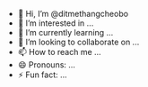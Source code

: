 - 👋 Hi, I’m @ditmethangcheobo
- 👀 I’m interested in ...
- 🌱 I’m currently learning ...
- 💞️ I’m looking to collaborate on ...
- 📫 How to reach me ...
- 😄 Pronouns: ...
- ⚡ Fun fact: ...

<!---
ditmethangcheobo/ditmethangcheobo is a ✨ special ✨ repository because its `README.md` (this file) appears on your GitHub profile.
You can click the Preview link to take a look at your changes.
--->
